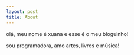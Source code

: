 ```yaml
---
layout: post
title: About
---
```


olá, meu nome é xuana e esse é o meu bloguinho!

sou programadora, amo artes, livros e música!